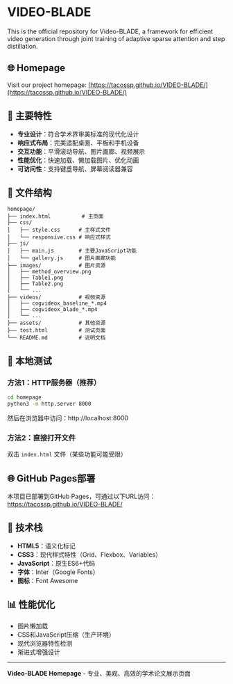 # VIDEO-BLADE

This is the official repository for Video-BLADE, a framework for efficient video generation through joint training of adaptive sparse attention and step distillation.

## 🌐 Homepage

Visit our project homepage: [https://tacossp.github.io/VIDEO-BLADE/](https://tacossp.github.io/VIDEO-BLADE/)

## 🎯 主要特性

- **专业设计**：符合学术界审美标准的现代化设计
- **响应式布局**：完美适配桌面、平板和手机设备
- **交互功能**：平滑滚动导航、图片画廊、视频展示
- **性能优化**：快速加载、懒加载图片、优化动画
- **可访问性**：支持键盙导航、屏幕阅读器兼容

## 📁 文件结构

```
homepage/
├── index.html          # 主页面
├── css/
│   ├── style.css      # 主样式文件
│   └── responsive.css # 响应式样式
├── js/
│   ├── main.js        # 主要JavaScript功能
│   └── gallery.js     # 图片画廊功能
├── images/            # 图片资源
│   ├── method_overview.png
│   ├── Table1.png
│   ├── Table2.png
│   └── ...
├── videos/            # 视频资源
│   ├── cogvideox_baseline_*.mp4
│   ├── cogvideox_blade_*.mp4
│   └── ...
├── assets/            # 其他资源
├── test.html          # 测试页面
└── README.md          # 说明文档
```

## 🚀 本地测试

### 方法1：HTTP服务器（推荐）
```bash
cd homepage
python3 -m http.server 8000
```
然后在浏览器中访问：http://localhost:8000

### 方法2：直接打开文件
双击 `index.html` 文件（某些功能可能受限）

## 🌐 GitHub Pages部署

本项目已部署到GitHub Pages，可通过以下URL访问：
https://tacossp.github.io/VIDEO-BLADE/

## 🔧 技术栈

- **HTML5**：语义化标记
- **CSS3**：现代样式特性（Grid、Flexbox、Variables）
- **JavaScript**：原生ES6+代码
- **字体**：Inter（Google Fonts）
- **图标**：Font Awesome

## 📊 性能优化

- 图片懒加载
- CSS和JavaScript压缩（生产环境）
- 现代浏览器特性检测
- 渐进式增强设计

---

**Video-BLADE Homepage** - 专业、美观、高效的学术论文展示页面
